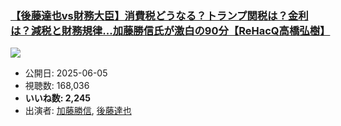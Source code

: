 ### [【後藤達也vs財務大臣】消費税どうなる？トランプ関税は？金利は？減税と財務規律...加藤勝信氏が激白の90分【ReHacQ高橋弘樹】](https://www.youtube.com/watch?v=EnKWdlsCKB0)
[![](https://img.youtube.com/vi/EnKWdlsCKB0/sddefault.jpg)](https://www.youtube.com/watch?v=EnKWdlsCKB0)
-   公開日: 2025-06-05
-   視聴数: 168,036
-   **いいね数: 2,245**
-   出演者: [加藤勝信](/rehacq_fan/people/加藤勝信 "wikilink"), [後藤達也](/rehacq_fan/people/後藤達也 "wikilink")
